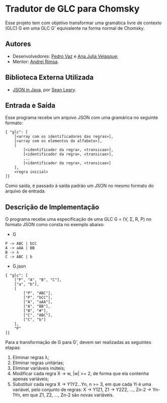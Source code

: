 # Tradutor de GLC para Chomsky
Esse projeto tem com objetivo transformar uma gramática livre de contexto (GLC) G em uma GLC G' equivalente na forma normal de Chomsky.

## Autores
- Desenvolvedores: [Pedro Vaz](https://github.com/vazConnected) e [Ana Julia Velasque](https://github.com/anajvelasque);
- Mentor: [Andrei Rimsa](https://github.com/rimsa).

## Biblioteca Externa Utilizada
- [JSON in Java](https://github.com/stleary/JSON-java/), por [Sean Leary](https://github.com/stleary/).

## Entrada e Saída
Esse programa recebe um arquivo JSON com uma gramárica no seguinte formato:
```
{ "glc": [
    [<array com os identificadores das regras>],
    [<array com os elementos do alfabeto>],
    [
        [<identificador da regra>, <transicao>],
        [<identificador da regra>, <transicao>],
        ...
        [<identificador da regra>, <transicao>]
    ],
    <regra inicial>
]}
```

Como saída, é passado à saída padrão um JSON no mesmo formato do arquivo de entrada.

## Descrição de Implementação
O programa recebe uma especificação de uma GLC G = (V, Σ, R, P) no formato JSON como consta no exemplo abaixo:

- G
```
P -> ABC | bCC
A -> aAA | BB
B -> λ
C -> ABC | b
```

- G.json
```
{ "glc": [
    ["P", "A", "B", "C"],
    ["a", "b"],
    [
        ["P", "ABC"],
        ["P", "bCC"],
        ["A", "aAA"],
        ["A", "BB"],
        ["B", "#"],
        ["C", "ABC"],
        ["C", "b"]
    ],
    "P"
]}
```

Para a transformação de G para G', devem ser realizadas as seguintes etapas:
1. Eliminar regras λ;
2. Eliminar regras unitárias;
3. Eliminar variáveis inúteis;
4. Modificar cada regra X -> w, |w| >= 2, de forma que ela contenha apenas
variáveis;
5. Substituir cada regra X -> Y1Y2...Yn, n >= 3, em que cada Yi é uma variável,
pelo conjunto de regras: X -> Y1Z1, Z1 -> Y2Z2, ..., Zn-2 -> Yn-1Yn, em que Z1, Z2, ..., Zn-2 são novas variáveis.

